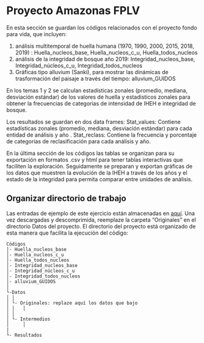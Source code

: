 Proyecto Amazonas FPLV
================
En esta sección se guardan los códigos relacionados con el proyecto fondo para vida, que incluyen: 

1. análisis multitemporal de huella humana (1970, 1990, 2000, 2015, 2018, 2019) : Huella_nucleos_base, Huella_nucleos_c_u, Huella_todos_nucleos
2. análisis de la integridad de bosque año 2019: Integridad_nucleos_base, Integridad_núcleos_c_u, Integridad_todos_nucleos
3. Gráficas tipo alluvium (Sanki), para mostrar las dinámicas de trasformación del paisaje a través del tiempo: alluvium_GUIDOS
  
En los temas 1 y 2 se calculan estadísticas zonales (promedio, mediana, desviación estándar) de los valores de huella y estadisticos zonales para obtener la frecuencias de categorias de intensidad de  IHEH e integridad de bosque. 

Los resultados se guardan en dos data frames:
Stat_values: Contiene estadísticas zonales (promedio, mediana, desviación estándar) para cada entidad de análisis y año .
Stat_reclass: Contiene la frecuencia y porcentaje de categorías de reclasificación para cada análisis y año.

En la última sección de los códigos las tablas se organizan para su exportación en formatos .csv y html para tener tablas interactivas que faciliten la exploración. Seguidamente se preparan y exportan gráficas de los datos que muestren la evolución de la IHEH a través de los años y el estado de la integridad para permita comparar  entre unidades de análisis.


## Organizar directorio de trabajo

Las entradas de ejemplo de este ejercicio están almacenadas en
[aquí](https://drive.google.com/file/d/1gSLalNB5Hwzt4EP9MhKXW5fApFXUnfNl/view?usp=drive_link).
Una vez descargadas y descomprimida, reemplaze la carpeta “Originales” en el directorio Datos del proyecto.
El directorio del proyecto está organizado de esta manera que facilita la ejecución del
código:

    Códigos
    │- Huella_nucleos_base 
    │- Huella_nucleos_c_u
    │- Huella_todos_nucleos
    │- Integridad_nucleos_base
    │- Integridad_núcleos_c_u
    │- Integridad_todos_nucleos
    │- alluvium_GUIDOS
    │    
    └-Datos
    │ │
    │ └- Originales: replaze aquí los datos que bajo
    │ │   │
    │ │   
    │ └- Intermedios
    │     │     
    |
    └- Resultados

